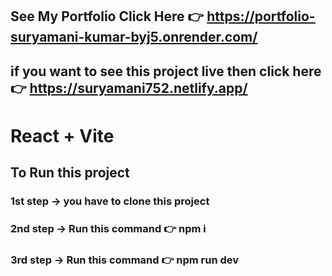 ## See My Portfolio Click Here 👉 https://portfolio-suryamani-kumar-byj5.onrender.com/

## if you want to see this project live then click here 👉 https://suryamani752.netlify.app/

# React + Vite

## To Run this project 

### 1st step -> you have to clone this project
### 2nd step -> Run this command 👉 npm i
### 3rd step -> Run this command 👉 npm run dev

